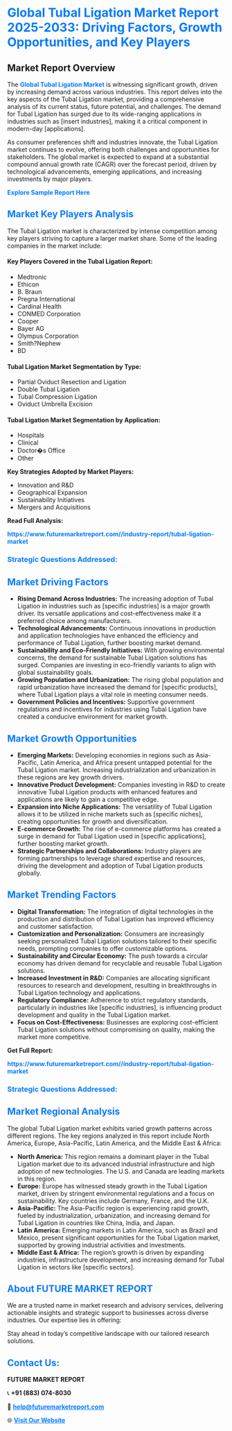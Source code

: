 <h1 style="color: #007BFF;">Global Tubal Ligation Market Report 2025-2033: Driving Factors, Growth Opportunities, and Key Players</h1>

<section id="overview">
<h2>Market Report Overview</h2>
<p>The <a href="https://www.futuremarketreport.com//industry-report/tubal-ligation-market" style="color: #007BFF; text-decoration: none;"><strong>Global Tubal Ligation Market</strong></a> is witnessing significant growth, driven by increasing demand across various industries. This report delves into the key aspects of the Tubal Ligation market, providing a comprehensive analysis of its current status, future potential, and challenges. The demand for Tubal Ligation has surged due to its wide-ranging applications in industries such as [insert industries], making it a critical component in modern-day [applications].</p>
<p>As consumer preferences shift and industries innovate, the Tubal Ligation market continues to evolve, offering both challenges and opportunities for stakeholders. The global market is expected to expand at a substantial compound annual growth rate (CAGR) over the forecast period, driven by technological advancements, emerging applications, and increasing investments by major players.</p>
</section>

<section id="overview">
<p><a href="https://www.futuremarketreport.com//request-sample/reportId=53378" style="color: #007BFF; text-decoration: none;"><strong>Explore Sample Report Here</strong></a></p>
</section>

<section id="key-players">
<h2 style="color: #007BFF;">Market Key Players Analysis</h2>
<p>The Tubal Ligation market is characterized by intense competition among key players striving to capture a larger market share. Some of the leading companies in the market include:</p>
<h4>Key Players Covered in the Tubal Ligation Report:</h4>
<ul><li>Medtronic</li><li>Ethicon</li><li>B. Braun</li><li>Pregna International</li><li>Cardinal Health</li><li>CONMED Corporation</li><li>Cooper</li><li>Bayer AG</li><li>Olympus Corporation</li><li>Smith?Nephew</li><li>BD</li></ul>
<h4>Tubal Ligation Market Segmentation by Type:</h4>
<ul><li>Partial Oviduct Resection and Ligation</li><li>Double Tubal Ligation</li><li>Tubal Compression Ligation</li><li>Oviduct Umbrella Excision</li></ul>

<h4>Tubal Ligation Market Segmentation by Application:</h4>
<ul><li>Hospitals</li><li>Clinical</li><li>Doctor�s Office</li><li>Other</li></ul>
<p><strong>Key Strategies Adopted by Market Players:</strong></p>
<ul>
<li>Innovation and R&D</li>
<li>Geographical Expansion</li>
<li>Sustainability Initiatives</li>
<li>Mergers and Acquisitions</li>
</ul>
</section>

<section>
<p><strong>Read Full Analysis: </strong></p><a href="https://www.futuremarketreport.com//industry-report/tubal-ligation-market" style="color: #007BFF; text-decoration: none;"><strong>https://www.futuremarketreport.com//industry-report/tubal-ligation-market</strong></a>
<h3 style="color: #007BFF;">Strategic Questions Addressed:</h3>
</section>

<section id="driving-factors">
<h2 style="color: #007BFF;">Market Driving Factors</h2>
<ul>
<li><strong>Rising Demand Across Industries:</strong> The increasing adoption of Tubal Ligation in industries such as [specific industries] is a major growth driver. Its versatile applications and cost-effectiveness make it a preferred choice among manufacturers.</li>
<li><strong>Technological Advancements:</strong> Continuous innovations in production and application technologies have enhanced the efficiency and performance of Tubal Ligation, further boosting market demand.</li>
<li><strong>Sustainability and Eco-Friendly Initiatives:</strong> With growing environmental concerns, the demand for sustainable Tubal Ligation solutions has surged. Companies are investing in eco-friendly variants to align with global sustainability goals.</li>
<li><strong>Growing Population and Urbanization:</strong> The rising global population and rapid urbanization have increased the demand for [specific products], where Tubal Ligation plays a vital role in meeting consumer needs.</li>
<li><strong>Government Policies and Incentives:</strong> Supportive government regulations and incentives for industries using Tubal Ligation have created a conducive environment for market growth.</li>
</ul>
</section>

<section id="growth-opportunities">
<h2 style="color: #007BFF;">Market Growth Opportunities</h2>
<ul>
<li><strong>Emerging Markets:</strong> Developing economies in regions such as Asia-Pacific, Latin America, and Africa present untapped potential for the Tubal Ligation market. Increasing industrialization and urbanization in these regions are key growth drivers.</li>
<li><strong>Innovative Product Development:</strong> Companies investing in R&D to create innovative Tubal Ligation products with enhanced features and applications are likely to gain a competitive edge.</li>
<li><strong>Expansion into Niche Applications:</strong> The versatility of Tubal Ligation allows it to be utilized in niche markets such as [specific niches], creating opportunities for growth and diversification.</li>
<li><strong>E-commerce Growth:</strong> The rise of e-commerce platforms has created a surge in demand for Tubal Ligation used in [specific applications], further boosting market growth.</li>
<li><strong>Strategic Partnerships and Collaborations:</strong> Industry players are forming partnerships to leverage shared expertise and resources, driving the development and adoption of Tubal Ligation products globally.</li>
</ul>
</section>

<section id="trending-factors">
<h2 style="color: #007BFF;">Market Trending Factors</h2>
<ul>
<li><strong>Digital Transformation:</strong> The integration of digital technologies in the production and distribution of Tubal Ligation has improved efficiency and customer satisfaction.</li>
<li><strong>Customization and Personalization:</strong> Consumers are increasingly seeking personalized Tubal Ligation solutions tailored to their specific needs, prompting companies to offer customizable options.</li>
<li><strong>Sustainability and Circular Economy:</strong> The push towards a circular economy has driven demand for recyclable and reusable Tubal Ligation solutions.</li>
<li><strong>Increased Investment in R&D:</strong> Companies are allocating significant resources to research and development, resulting in breakthroughs in Tubal Ligation technology and applications.</li>
<li><strong>Regulatory Compliance:</strong> Adherence to strict regulatory standards, particularly in industries like [specific industries], is influencing product development and quality in the Tubal Ligation market.</li>
<li><strong>Focus on Cost-Effectiveness:</strong> Businesses are exploring cost-efficient Tubal Ligation solutions without compromising on quality, making the market more competitive.</li>
</ul>
</section>

<section>
<p><strong>Get Full Report: </strong></p><a href="https://www.futuremarketreport.com//industry-report/tubal-ligation-market" style="color: #007BFF; text-decoration: none;"><strong>https://www.futuremarketreport.com//industry-report/tubal-ligation-market</strong></a>
<h3 style="color: #007BFF;">Strategic Questions Addressed:</h3>
</section>


<section id="regional-analysis">
<h2 style="color: #007BFF;">Market Regional Analysis</h2>
<p>The global Tubal Ligation market exhibits varied growth patterns across different regions. The key regions analyzed in this report include North America, Europe, Asia-Pacific, Latin America, and the Middle East & Africa:</p>
<ul>
<li><strong>North America:</strong> This region remains a dominant player in the Tubal Ligation market due to its advanced industrial infrastructure and high adoption of new technologies. The U.S. and Canada are leading markets in this region.</li>
<li><strong>Europe:</strong> Europe has witnessed steady growth in the Tubal Ligation market, driven by stringent environmental regulations and a focus on sustainability. Key countries include Germany, France, and the U.K.</li>
<li><strong>Asia-Pacific:</strong> The Asia-Pacific region is experiencing rapid growth, fueled by industrialization, urbanization, and increasing demand for Tubal Ligation in countries like China, India, and Japan.</li>
<li><strong>Latin America:</strong> Emerging markets in Latin America, such as Brazil and Mexico, present significant opportunities for the Tubal Ligation market, supported by growing industrial activities and investments.</li>
<li><strong>Middle East & Africa:</strong> The region’s growth is driven by expanding industries, infrastructure development, and increasing demand for Tubal Ligation in sectors like [specific sectors].</li>
</ul>
</section>

<footer>
<h2 style="color: #007BFF;">About FUTURE MARKET REPORT</h2>
<p>We are a trusted name in market research and advisory services, delivering actionable insights and strategic support to businesses across diverse industries. Our expertise lies in offering:</p>

<p>Stay ahead in today’s competitive landscape with our tailored research solutions.</p>

<h2 style="color: #007BFF;">Contact Us:</h2>
<p><strong>FUTURE MARKET REPORT</strong></p>
<p>📞 <strong>+91 (883) 074-8030</strong></p>
<p>📧 <strong><a href="mailto:help@futuremarketreport.com" style="color: #007BFF;">help@futuremarketreport.com</a></strong></p>
<p>🌐 <strong><a href="https://www.futuremarketreport.com/" style="color: #007BFF;">Visit Our Website</a></strong></p>
</footer>